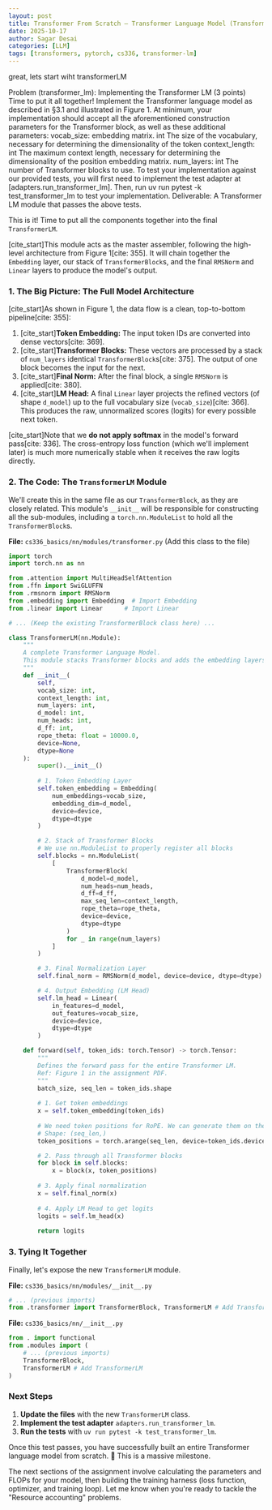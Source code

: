 ```yaml
---
layout: post
title: Transformer From Scratch — Transformer Language Model (TransformerLM)
date: 2025-10-17
author: Sagar Desai
categories: [LLM]
tags: [transformers, pytorch, cs336, transformer-lm]
---
```


great, lets start wiht transformerLM

Problem (transformer_lm): Implementing the Transformer LM (3 points)
Time to put it all together! Implement the Transformer language model as described in §3.1
and illustrated in Figure 1. At minimum, your implementation should accept all the aforementioned
construction parameters for the Transformer block, as well as these additional parameters:
vocab_size: embedding matrix.
int The size of the vocabulary, necessary for determining the dimensionality of the token
context_length: int The maximum context length, necessary for determining the dimensionality of
the position embedding matrix.
num_layers: int The number of Transformer blocks to use.
To test your implementation against our provided tests, you will first need to implement the test
adapter at [adapters.run_transformer_lm]. Then, run uv run pytest -k test_transformer_lm
to test your implementation.
Deliverable: A Transformer LM module that passes the above tests.

This is it\! Time to put all the components together into the final `TransformerLM`.

[cite_start]This module acts as the master assembler, following the high-level architecture from Figure 1[cite: 355]. It will chain together the `Embedding` layer, our stack of `TransformerBlock`s, and the final `RMSNorm` and `Linear` layers to produce the model's output.

### 1. The Big Picture: The Full Model Architecture

[cite_start]As shown in Figure 1, the data flow is a clean, top-to-bottom pipeline[cite: 355]:

1.  [cite_start]**Token Embedding:** The input token IDs are converted into dense vectors[cite: 369].
2.  [cite_start]**Transformer Blocks:** These vectors are processed by a stack of `num_layers` identical `TransformerBlock`s[cite: 375]. The output of one block becomes the input for the next.
3.  [cite_start]**Final Norm:** After the final block, a single `RMSNorm` is applied[cite: 380].
4.  [cite_start]**LM Head:** A final `Linear` layer projects the refined vectors (of shape `d_model`) up to the full vocabulary size (`vocab_size`)[cite: 366]. This produces the raw, unnormalized scores (logits) for every possible next token.

[cite_start]Note that we **do not apply softmax** in the model's forward pass[cite: 336]. The cross-entropy loss function (which we'll implement later) is much more numerically stable when it receives the raw logits directly.

### 2. The Code: The `TransformerLM` Module

We'll create this in the same file as our `TransformerBlock`, as they are closely related. This module's `__init__` will be responsible for constructing all the sub-modules, including a `torch.nn.ModuleList` to hold all the `TransformerBlock`s.

**File:** `cs336_basics/nn/modules/transformer.py` (Add this class to the file)

```python
import torch
import torch.nn as nn

from .attention import MultiHeadSelfAttention
from .ffn import SwiGLUFFN
from .rmsnorm import RMSNorm
from .embedding import Embedding  # Import Embedding
from .linear import Linear      # Import Linear

# ... (Keep the existing TransformerBlock class here) ...

class TransformerLM(nn.Module):
    """
    A complete Transformer Language Model.
    This module stacks Transformer blocks and adds the embedding layers.
    """
    def __init__(
        self,
        vocab_size: int,
        context_length: int,
        num_layers: int,
        d_model: int,
        num_heads: int,
        d_ff: int,
        rope_theta: float = 10000.0,
        device=None,
        dtype=None
    ):
        super().__init__()
        
        # 1. Token Embedding Layer
        self.token_embedding = Embedding(
            num_embeddings=vocab_size,
            embedding_dim=d_model,
            device=device,
            dtype=dtype
        )

        # 2. Stack of Transformer Blocks
        # We use nn.ModuleList to properly register all blocks
        self.blocks = nn.ModuleList(
            [
                TransformerBlock(
                    d_model=d_model,
                    num_heads=num_heads,
                    d_ff=d_ff,
                    max_seq_len=context_length,
                    rope_theta=rope_theta,
                    device=device,
                    dtype=dtype
                )
                for _ in range(num_layers)
            ]
        )

        # 3. Final Normalization Layer
        self.final_norm = RMSNorm(d_model, device=device, dtype=dtype)

        # 4. Output Embedding (LM Head)
        self.lm_head = Linear(
            in_features=d_model,
            out_features=vocab_size,
            device=device,
            dtype=dtype
        )

    def forward(self, token_ids: torch.Tensor) -> torch.Tensor:
        """
        Defines the forward pass for the entire Transformer LM.
        Ref: Figure 1 in the assignment PDF.
        """
        batch_size, seq_len = token_ids.shape
        
        # 1. Get token embeddings
        x = self.token_embedding(token_ids)
        
        # We need token positions for RoPE. We can generate them on the fly.
        # Shape: (seq_len,)
        token_positions = torch.arange(seq_len, device=token_ids.device)

        # 2. Pass through all Transformer blocks
        for block in self.blocks:
            x = block(x, token_positions)
            
        # 3. Apply final normalization
        x = self.final_norm(x)
        
        # 4. Apply LM Head to get logits
        logits = self.lm_head(x)
        
        return logits

```

### 3. Tying It Together

Finally, let's expose the new `TransformerLM` module.

**File:** `cs336_basics/nn/modules/__init__.py`

```python
# ... (previous imports)
from .transformer import TransformerBlock, TransformerLM # Add TransformerLM
```

**File:** `cs336_basics/nn/__init__.py`

```python
from . import functional
from .modules import (
    # ... (previous imports)
    TransformerBlock,
    TransformerLM # Add TransformerLM
)
```

### Next Steps

1.  **Update the files** with the new `TransformerLM` class.
2.  **Implement the test adapter** `adapters.run_transformer_lm`.
3.  **Run the tests** with `uv run pytest -k test_transformer_lm`.

Once this test passes, you have successfully built an entire Transformer language model from scratch. 🥳 This is a massive milestone.

The next sections of the assignment involve calculating the parameters and FLOPs for your model, then building the training harness (loss function, optimizer, and training loop). Let me know when you're ready to tackle the "Resource accounting" problems.


